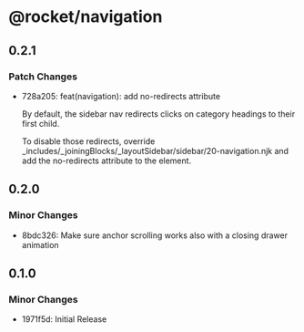 # @rocket/navigation

## 0.2.1

### Patch Changes

- 728a205: feat(navigation): add no-redirects attribute

  By default, the sidebar nav redirects clicks on category headings to
  their first child.

  To disable those redirects, override
  \_includes/\_joiningBlocks/\_layoutSidebar/sidebar/20-navigation.njk
  and add the no-redirects attribute to the <rocket-navigation>
  element.

## 0.2.0

### Minor Changes

- 8bdc326: Make sure anchor scrolling works also with a closing drawer animation

## 0.1.0

### Minor Changes

- 1971f5d: Initial Release
